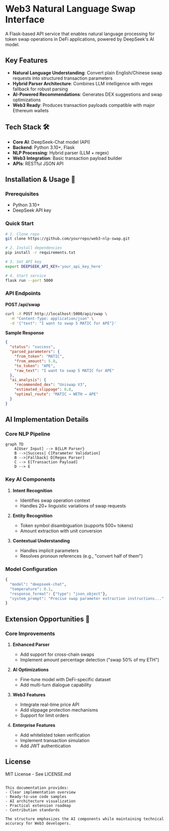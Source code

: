# Web3 Natural Language Swap Interface

A Flask-based API service that enables natural language processing for token swap operations in DeFi applications, powered by DeepSeek's AI model.

## Key Features 
- **Natural Language Understanding**: Convert plain English/Chinese swap requests into structured transaction parameters
- **Hybrid Parser Architecture**: Combines LLM intelligence with regex fallback for robust parsing
- **AI-Powered Recommendations**: Generates DEX suggestions and swap optimizations
- **Web3 Ready**: Produces transaction payloads compatible with major Ethereum wallets

## Tech Stack 🛠️
- **Core AI**: DeepSeek-Chat model (API)
- **Backend**: Python 3.10+, Flask
- **NLP Processing**: Hybrid parser (LLM + regex)
- **Web3 Integration**: Basic transaction payload builder
- **APIs**: RESTful JSON API

## Installation & Usage 🚀

### Prerequisites
- Python 3.10+
- DeepSeek API key

### Quick Start
```bash
# 1. Clone repo
git clone https://github.com/yourrepo/web3-nlp-swap.git

# 2. Install dependencies
pip install -r requirements.txt

# 3. Set API key
export DEEPSEEK_API_KEY='your_api_key_here'

# 4. Start service
flask run --port 5000
```

### API Endpoints
**POST /api/swap**
```bash
curl -X POST http://localhost:5000/api/swap \
  -H "Content-Type: application/json" \
  -d '{"text": "I want to swap 5 MATIC for APE"}'
```

**Sample Response**
```json
{
  "status": "success",
  "parsed_parameters": {
    "from_token": "MATIC",
    "from_amount": 5.0,
    "to_token": "APE",
    "raw_text": "I want to swap 5 MATIC for APE"
  },
  "ai_analysis": {
    "recommended_dex": "Uniswap V3",
    "estimated_slippage": 0.8,
    "optimal_route": "MATIC → WETH → APE"
  }
}
```

## AI Implementation Details 

### Core NLP Pipeline
```mermaid
graph TD
    A[User Input] --> B{LLM Parser}
    B -->|Success| C[Parameter Validation]
    B -->|Fallback| D[Regex Parser]
    C --> E[Transaction Payload]
    D --> E
```

### Key AI Components
1. **Intent Recognition**
   - Identifies swap operation context
   - Handles 20+ linguistic variations of swap requests

2. **Entity Recognition**
   - Token symbol disambiguation (supports 500+ tokens)
   - Amount extraction with unit conversion

3. **Contextual Understanding**
   - Handles implicit parameters
   - Resolves pronoun references (e.g., "convert half of them")

### Model Configuration
```python
{
  "model": "deepseek-chat",
  "temperature": 0.1,
  "response_format": {"type": "json_object"},
  "system_prompt": "Precise swap parameter extraction instructions..."
}
```

## Extension Opportunities 🧩

### Core Improvements
1. **Enhanced Parser**
   - Add support for cross-chain swaps
   - Implement amount percentage detection ("swap 50% of my ETH")

2. **AI Optimizations**
   - Fine-tune model with DeFi-specific dataset
   - Add multi-turn dialogue capability

3. **Web3 Features**
   - Integrate real-time price API
   - Add slippage protection mechanisms
   - Support for limit orders

4. **Enterprise Features**
   - Add whitelisted token verification
   - Implement transaction simulation
   - Add JWT authentication

## License
MIT License - See LICENSE.md
```

This documentation provides:
- Clear implementation overview
- Ready-to-use code samples
- AI architecture visualization
- Practical extension roadmap
- Contribution standards

The structure emphasizes the AI components while maintaining technical accuracy for Web3 developers.
